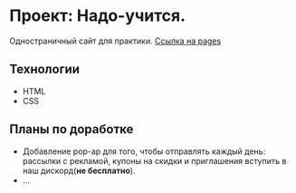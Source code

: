 # Проект: Надо-учится.
Одностраничный сайт для практики. 
[Ссылка на pages](https://alugiban.github.io/nado-uchits/)

## Технологии 
- HTML
- CSS

## Планы по доработке
- Добавление pop-ap для того, чтобы отправлять каждый день: рассылки с рекламой, купоны на скидки и приглашения вступить в наш дискорд(**не бесплатно**).
- ...



